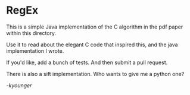 # RegEx 

This is a simple Java implementation of the C algorithm in the
pdf paper within this directory.

Use it to read about the elegant C code that inspired this, and the 
java implementation I wrote.

If you'd like, add a bunch of tests. And then submit a pull request.

There is also a sift implementation. Who wants to give me a python one?

_-kyounger_
